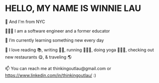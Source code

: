 <h1>HELLO, MY NAME IS WINNIE LAU</h1> 
  
<p>🗽 And I'm from NYC</p>
<p>👩🏻‍💻 I am a software engineer and a former educator</p>
<p>🌼 I’m currently learning something new every day</p>
<p>💓 I love reading 📚, writing ✍🏼, running 🏃🏻‍♀️, doing yoga 🧘🏻‍♀️, checking out new restaurants 😋, & traveling 🌎</p>
<p>📫 You can reach me at thinkingoutlau@gmail.com or <a target="_blank" href="https://www.linkedin.com/in/thinkingoutlau/" at>https://www.linkedin.com/in/thinkingoutlau/</a> :)</p>
